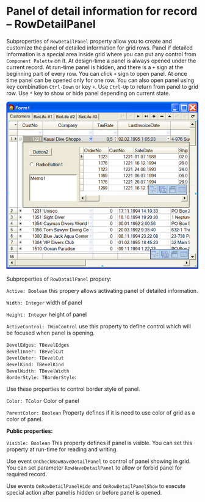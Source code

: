 # Panel of detail information for record – RowDetailPanel


Subproperties of `RowDetailPanel` property allow you to create and customize the panel of detailed information for grid rows. Panel if detailed information is a special area inside grid where you can put any control from `Component Palette` on it. At design-time a panel is always opened under the current record. At run-time panel is hidden, and there is a `+` sign at the beginning part of every row. You can click `+` sign to open panel. At once time panel can be opened only for one row. You can also open panel using key combination `Ctrl-Down` or key `+`. Use `Ctrl-Up` to return from panel to grid row. Use `*` key to show or hide panel depending on current state.

![](../../images/clip0013.png)

Subproperties of `RowDatailPanel` propery:

 `Active: Boolean` 	this propery allows activating panel of detailed information.

 `Width: Integer`   	width of panel

 `Height: Integer`   	height of panel

 `ActiveControl: TWinControl` use this property to define control which will be focused when panel is opening.

 `BevelEdges: TBevelEdges`<br>
 `BevelInner: TBevelCut`<br>
 `BevelOuter: TBevelCut`<br>
 `BevelKind: TBevelKind`<br>
 `BevelWidth: TBevelWidth`<br>
 `BorderStyle: TBorderStyle`: 	
 
 <sh>Use these properties to control border style of panel.</sh>

 `Color: TColor`			Color of panel
 
 `ParentColor: Boolean`	Property defines if it is need to use color of grid as a color of panel.  

**Public properties:**

`Visible: Boolean`		This property defines if panel is visible. You can set this property at run-time for reading and writing.

Use event `OnCheckRowHaveDetailPanel` to control of panel showing in grid. You can set parameter `RowHaveDetailPanel` to allow or forbid panel for required record.

Use events `OnRowDetailPanelHide` and `OnRowDetailPanelShow` to execute special action after panel is hidden or before panel is opened. 

